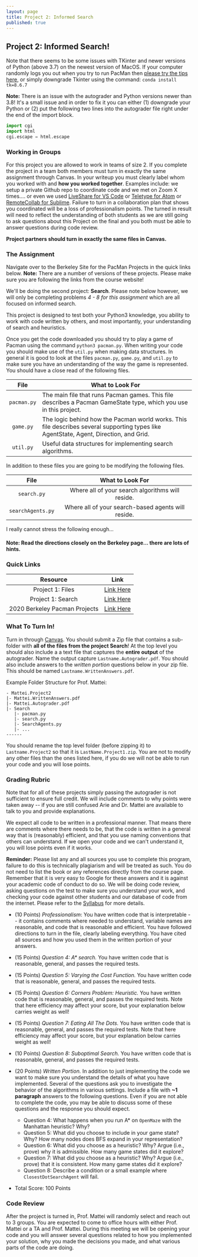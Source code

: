 ```yaml
---
layout: page
title: Project 2: Informed Search
published: true
---
```


## Project 2: Informed Search!

Note that there seems to be some issues with TKinter and newer versions of Python (above 3.7) on the newest version of MacOS.  If your computer randomly logs you out when you try to run PacMan then [please try the tips here](https://www.python.org/download/mac/tcltk/#built-in-8-6-8), or simply downgrade Tkinter using the command: `conda install tk=8.6.7`

**Note:** There is an issue with the autograder and Python versions newer than 3.8! It's a small issue and in order to fix it you can either (1) downgrade your Python or (2) put the following two lines into the autograder file right under the end of the import block.
```Python
import cgi
import html
cgi.escape = html.escape
```

### Working in Groups

For this project you are allowed to work in teams of size 2.  If you complete the project in a team both members must turn in exactly the same assignment through Canvas.  In your writeup you must clearly label whom you worked with and **how you worked together**.  Examples include: we setup a private Github repo to coordinate code and we met on Zoom X times.... or even we used [LiveShare for VS Code](https://marketplace.visualstudio.com/items?itemName=MS-vsliveshare.vsliveshare) or [Teletype for Atom](https://teletype.atom.io/) or [RemoteCollab for Sublime](https://packagecontrol.io/packages/RemoteCollab).  Failure to turn in a collaboration plan that shows you coordinated will be a loss of professionalism points.  The turned in result will need to reflect the understanding of both students as we are still going to ask questions about this Project on the final and you both must be able to answer questions during code review.

**Project partners should turn in exactly the same files in Canvas.**

### The Assignment

Navigate over to the Berkeley Site for the PacMan Projects in the quick links below.  **Note:** There are a number of versions of these projects.  Please make sure you are following the links from the course website!

We'll be doing the second project: **Search**.  Please note below however, we will only be completing problems *4 - 8 for this assignment* which are all focused on informed search.

This project is designed to test both your Python3 knowledge, you ability to work with code written by others, and most importantly, your understanding of search and heuristics.

Once you get the code downloaded you should try to play a game of Pacman using the command `python3 pacman.py`. When writing your code you should make use of the `util.py` when making data structures.  In general it is good to look at the files `pacman.py`, `game.py`, and `util.py` to make sure you have an understanding of the way the game is represented.  You should have a close read of the following files.

| File | What to Look For |
|:-------:|--------|
| `pacman.py` | The main file that runs Pacman games. This file describes a Pacman GameState type, which you use in this project. |
| `game.py` | The logic behind how the Pacman world works. This file describes several supporting types like AgentState, Agent, Direction, and Grid. |
| `util.py` | Useful data structures for implementing search algorithms. |

In addition to these files you are going to be modifying the following files.

| File | What to Look For |
|:-------:|:--------:|
| `search.py` | Where all of your search algorithms will reside. |
| `searchAgents.py` | Where all of your search-based agents will reside. |

I really cannot stress the following enough...

#### Note: Read the directions closely on the Berkeley page... there are lots of hints.

### Quick Links

| Resource | Link |
|:-------:|:--------:|
| Project 1: Files | [Link Here](https://inst.eecs.berkeley.edu/~cs188/fa20/assets/files/search.zip) |
| Project 1: Search | [Link Here](https://inst.eecs.berkeley.edu/~cs188/fa20/project1/) |
| 2020 Berkeley Pacman Projects | [Link Here](https://inst.eecs.berkeley.edu/~cs188/fa20/projects/) |

### What To Turn In!

Turn in through [Canvas](https://tulane.instructure.com/). You should submit a Zip file that contains a sub-folder with **all of the files from the project Search**! At the top level you should also include a a text file that captures the **entire output** of the autograder.  Name the output capture `Lastname.Autograder.pdf`. You should also include answers to the *written portion* questions below in your zip file.  This should be named `Lastname.WrittenAnswers.pdf`.

Example Folder Structure for Prof. Mattei:
```
- Mattei.Project2
|- Mattei.WrittenAnswers.pdf
|- Mattei.Autograder.pdf
|- Search
   |- pacman.py
   |- search.py
   |- SearchAgents.py
   |- ...
------
```

You should rename the top level folder (before zipping it) to `Lastname.Project2` so that it is `LastName.Project1.zip`. You are not to modify any other files than the ones listed here, if you do we will not be able to run your code and you will lose points.

### Grading Rubric

Note that for all of these projects simply passing the autograder is not sufficient to ensure full credit.  We will include comments to why points were taken away -- if you are still confused Arie and Dr. Mattei are available to talk to you and provide explanations.  

We expect all code to be written in a professional manner. That means there are comments where there needs to be, that the code is written in a general way that is (reasonably) efficient, and that you use naming conventions that others can understand.  If we open your code and we can't understand it, you will lose points even if it works.

**Reminder:** Please list any and all sources you use to complete this program, failure to do this is technically plagiarism and will be treated as such. You do not need to list the book or any references directly from the course page.  Remember that it is very easy to Google for these answers and it is against your academic code of conduct to do so. We will be doing code review, asking questions on the test to make sure you understand your work, and checking your code against other students and our database of code from the internet.  Please refer to the [Syllabus](syllabus) for more details.

* (10 Points) *Professionalism*: You have written code that is interpretable -- it contains comments where needed to understand, variable names are reasonable, and code that is reasonable and efficient.  You have followed directions to turn in the file, clearly labeling everything.  You have cited all sources and how you used them in the written portion of your answers.
* (15 Points) *Question 4: A\* search.* You have written code that is reasonable, general, and passes the required tests.
* (15 Points) *Question 5: Varying the Cost Function.* You have written code that is reasonable, general, and passes the required tests.
* (15 Points) *Question 6: Corners Problem: Heuristic.* You have written code that is reasonable, general, and passes the required tests.  Note that here efficiency may affect your score, but your explanation below carries weight as well!
* (15 Points) *Question 7: Eating All The Dots.* You have written code that is reasonable, general, and passes the required tests.  Note that here efficiency may affect your score, but your explanation below carries weight as well!
* (10 Points) *Question 8: Suboptimal Search.* You have written code that is reasonable, general, and passes the required tests.
* (20 Points) *Written Portion.* In addition to just implementing the code we want to make sure you understand the details of what you have implemented. Several of the questions ask you to investigate the behavior of the algorithms in various settings.  Include a file with **~1 paragraph** answers to the following questions. Even if you are not able to complete the code, you may be able to discuss some of these questions and the response you should expect.
  * Question 4: What happens when you run A* on `OpenMaze` with the Manhattan heuristic?  Why?
  * Question 5: What did you choose to include in your game state?  Why?  How many nodes does BFS expand in your representation?
  * Question 6: What did you choose as a heuristic?  Why?  Argue (i.e., prove) why it is admissible.  How many game states did it explore?
  * Question 7: What did you choose as a heuristic?  Why?  Argue (i.e., prove) that it is consistent.  How many game states did it explore?
  * Question 8: Describe a condition or a small example where `ClosestDotSearchAgent` will fail.

* Total Score: 100 Points

### Code Review

After the project is turned in, Prof. Mattei will randomly select and reach out to 3 groups. You are expected to come to office hours with either Prof. Mattei or a TA and Prof. Mattei.  During this meeting we will be opening your code and you will answer several questions related to how you implemented your solution, why you made the decisions you made, and what various parts of the code are doing.